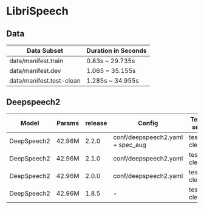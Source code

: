 # LibriSpeech

## Data
| Data Subset | Duration in Seconds |
| --- | --- |
| data/manifest.train |  0.83s ~ 29.735s |
| data/manifest.dev | 1.065 ~ 35.155s |  
| data/manifest.test-clean | 1.285s ~ 34.955s |

## Deepspeech2

| Model | Params | release |  Config | Test set | Loss | WER |  
| --- | --- | --- | --- | --- | --- | --- |  
| DeepSpeech2 | 42.96M | 2.2.0 | conf/deepspeech2.yaml + spec_aug | test-clean | 14.49190807 | 0.067283 |  
| DeepSpeech2 | 42.96M | 2.1.0 | conf/deepspeech2.yaml | test-clean | 15.184467315673828 | 0.072154 |  
| DeepSpeech2 | 42.96M | 2.0.0 | conf/deepspeech2.yaml | test-clean | - | 0.073973 |  
| DeepSpeech2 | 42.96M | 1.8.5 | - | test-clean | - | 0.074939 |  

